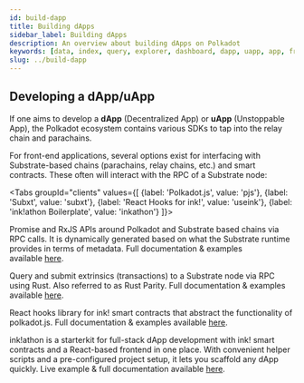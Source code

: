 ```yaml
---
id: build-dapp
title: Building dApps
sidebar_label: Building dApps
description: An overview about building dApps on Polkadot
keywords: [data, index, query, explorer, dashboard, dapp, uapp, app, frontend, client]
slug: ../build-dapp
---
```


## Developing a dApp/uApp

If one aims to develop a **dApp** (Decentralized App) or **uApp** (Unstoppable App), the Polkadot
ecosystem contains various SDKs to tap into the relay chain and parachains.

For front-end applications, several options exist for interfacing with Substrate-based chains
(parachains, relay chains, etc.) and smart contracts. These often will interact with the RPC of a
Substrate node:

<!-- prettier-ignore -->
<Tabs groupId="clients" values={[ {label: 'Polkadot.js', value: 'pjs'}, {label: 'Subxt', value: 'subxt'}, {label: 'React Hooks for ink!', value: 'useink'}, {label: 'ink!athon Boilerplate', value: 'inkathon'} ]}>

<TabItem value="pjs"> Promise and RxJS APIs around Polkadot and Substrate based chains via RPC
calls. It is dynamically generated based on what the Substrate runtime provides in terms of
metadata. Full documentation & examples
available&nbsp;<a href="https://polkadot.js.org/docs" target="_blank">here</a>. </TabItem>

<TabItem value="subxt"> Query and submit extrinsics (transactions) to a Substrate node via RPC using
Rust. Also referred to as Rust Parity. Full documentation & examples
available&nbsp;<a href="https://github.com/paritytech/subxt" target="_blank">here</a>. </TabItem>

<TabItem value="useink"> React hooks library for ink! smart contracts that abstract the
functionality of polkadot.js. Full documentation & examples
available&nbsp;<a href="https://use.ink" target="_blank">here</a>. </TabItem>

<TabItem value="inkathon">ink!athon is a starterkit for full-stack dApp development with ink! smart
contracts and a React-based frontend in one place. With convenient helper scripts and a
pre-configured project setup, it lets you scaffold any dApp quickly. Live example & full
documentation available&nbsp;<a href="https://inkathon.xyz" target="_blank">here</a>. </TabItem>

</Tabs>
